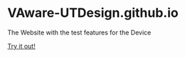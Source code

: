 # VAware-UTDesign.github.io
The Website with the test features for the Device

[Try it out!](VAware-UTDesign.github.io)
